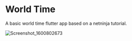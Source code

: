# World Time

A basic world time flutter app based on a netninja tutorial.

![Screenshot_1600802673](https://user-images.githubusercontent.com/32065713/93928397-3fba2f00-fce8-11ea-9ad3-cc6cfc885a76.png)


